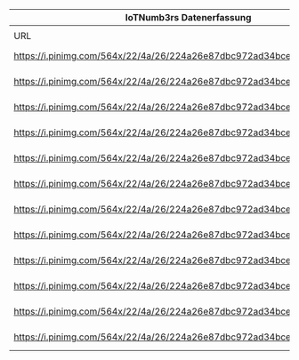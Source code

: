 |IoTNumb3rs Datenerfassung|||||||||||
| ---- | ---- | ---- | ---- | ---- | ---- | ---- | ---- | ---- | ---- | ---- |
||||||||||||
|URL|home_url|filename|device_class|device_count|market_class|market_volume|prognosis_year|publication_year|authorship_class|Dropbox folder|
|https://i.pinimg.com/564x/22/4a/26/224a26e87dbc972ad34bcee47e995290.jpg|https://www.digitalinformationworld.com/2018/02/iot-trends-for-2018-infographic.html|file4_224a26e87dbc972ad34bcee47e995290.jpg|||value|10500000000|2020|2018|company|JinlinHolic/20190109-2100|
|https://i.pinimg.com/564x/22/4a/26/224a26e87dbc972ad34bcee47e995290.jpg|https://www.digitalinformationworld.com/2018/02/iot-trends-for-2018-infographic.html|file4_224a26e87dbc972ad34bcee47e995290.jpg|||value|18020000000|2022|2018|company|JinlinHolic/20190109-2100|
|https://i.pinimg.com/564x/22/4a/26/224a26e87dbc972ad34bcee47e995290.jpg|https://www.digitalinformationworld.com/2018/02/iot-trends-for-2018-infographic.html|file4_224a26e87dbc972ad34bcee47e995290.jpg|||size|14610000000|2025|2018|company|JinlinHolic/20190109-2100|
|https://i.pinimg.com/564x/22/4a/26/224a26e87dbc972ad34bcee47e995290.jpg|https://www.digitalinformationworld.com/2018/02/iot-trends-for-2018-infographic.html|file4_224a26e87dbc972ad34bcee47e995290.jpg|||size|838600000|2022|2018|company|JinlinHolic/20190109-2100|
|https://i.pinimg.com/564x/22/4a/26/224a26e87dbc972ad34bcee47e995290.jpg|https://www.digitalinformationworld.com/2018/02/iot-trends-for-2018-infographic.html|file4_224a26e87dbc972ad34bcee47e995290.jpg|||size(iot solutions)|6080000000|2023|2018|company|JinlinHolic/20190109-2100|
|https://i.pinimg.com/564x/22/4a/26/224a26e87dbc972ad34bcee47e995290.jpg|https://www.digitalinformationworld.com/2018/02/iot-trends-for-2018-infographic.html|file4_224a26e87dbc972ad34bcee47e995290.jpg|M2M|2200000000|||2023|2018|company|JinlinHolic/20190109-2100|
|https://i.pinimg.com/564x/22/4a/26/224a26e87dbc972ad34bcee47e995290.jpg|https://www.digitalinformationworld.com/2018/02/iot-trends-for-2018-infographic.html|file4_224a26e87dbc972ad34bcee47e995290.jpg|Generic IoT|20000000000|||2026|2018|company|JinlinHolic/20190109-2100|
|https://i.pinimg.com/564x/22/4a/26/224a26e87dbc972ad34bcee47e995290.jpg|https://www.digitalinformationworld.com/2018/02/iot-trends-for-2018-infographic.html|file4_224a26e87dbc972ad34bcee47e995290.jpg|Wide area|3000000000|||2025|2018|company|JinlinHolic/20190109-2100|
|https://i.pinimg.com/564x/22/4a/26/224a26e87dbc972ad34bcee47e995290.jpg|https://www.digitalinformationworld.com/2018/02/iot-trends-for-2018-infographic.html|file4_224a26e87dbc972ad34bcee47e995290.jpg|||value(industry4.0)|1.523E+11|2022|2018|company|JinlinHolic/20190109-2100|
|https://i.pinimg.com/564x/22/4a/26/224a26e87dbc972ad34bcee47e995290.jpg|https://www.digitalinformationworld.com/2018/02/iot-trends-for-2018-infographic.html|file4_224a26e87dbc972ad34bcee47e995290.jpg|||revenue|2.1E+11|2020|2018|company|JinlinHolic/20190109-2100|
|https://i.pinimg.com/564x/22/4a/26/224a26e87dbc972ad34bcee47e995290.jpg|https://www.digitalinformationworld.com/2018/02/iot-trends-for-2018-infographic.html|file4_224a26e87dbc972ad34bcee47e995290.jpg|||revenue(wireless)|3520000000|2021|2018|company|JinlinHolic/20190109-2100|
|https://i.pinimg.com/564x/22/4a/26/224a26e87dbc972ad34bcee47e995290.jpg|https://www.digitalinformationworld.com/2018/02/iot-trends-for-2018-infographic.html|file4_224a26e87dbc972ad34bcee47e995290.jpg|||cost|2E+12|2019|2018|company|JinlinHolic/20190109-2100|
